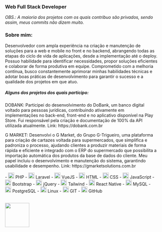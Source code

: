<!DOCTYPE html>
<html>
<head>
          <link href="https://cdn.jsdelivr.net/npm/bootstrap@5.3.0/dist/css/bootstrap.min.css" rel="stylesheet" integrity="sha384-9ndCyUaIbzAi2FUVXJi0CjmCapSmO7SnpJef0486qhLnuZ2cdeRhO02iuK6FUUVM" crossorigin="anonymous">
          <link rel="stylesheet" href="https://cdnjs.cloudflare.com/ajax/libs/font-awesome/6.0.0-beta3/css/all.min.css">
</head>
<body>       
<h3>Web Full Stack Developer</h3>
<i>OBS.: A maioria dos projetos com os quais contribuo são privados, sendo assim, meus commits não dizem muito. </i>
<br>
<h3>Sobre mim:</h3>
<p>
          Desenvolvedor com ampla experiência na criação e manutenção de soluções para a web e mobile no front e no backend,
abrangendo todas as etapas do ciclo de vida de aplicações, desde a implementação até o deploy.
Possuo habilidade para identificar necessidades, propor soluções eficientes e colaborar de forma
produtiva em equipe. Comprometido com a melhoria contínua, busco constantemente aprimorar
minhas habilidades técnicas e adotar boas práticas de desenvolvimento para garantir o sucesso e a
qualidade dos projetos em que atuo.
</p>
<h5>Alguns dos projetos dos quais participo:</h5>
<p>
          DOBANK:
Participei do desenvolvimento do DoBank, um banco digital voltado para pessoas jurídicas,
contribuindo ativamente em implementações no back-end, front-end e no aplicativo disponível na
Play Store. Fui responsável pela criação e documentação de 100% da API utilizada atualmente.
Link: https://dobank.com.br
</p>
<p>
          G MARKET:
Desenvolvi o G Market, do Grupo G-Trigueiro, uma plataforma para criação de cartazes voltada
para supermercados, que simplifica e padroniza o processo, ajudando clientes a produzir materiais
de forma rápida e eficiente e integrado com o ERP do supermercado que possibilita a importação
automática dos produtos da base de dados do cliente. Meu papel incluiu o desenvolvimento e
manutenção do sistema, garantindo usabilidade e desempenho. Link:
https://gmarketsolutions.com.br
</p>
<!-- <h3>Skills</h3> -->
<ul style="list-style-type: none; padding: 0;">
    - <img src="https://raw.githubusercontent.com/FortAwesome/Font-Awesome/6.x/svgs/brands/php.svg" width="20" height="20" alt="PHP"> PHP
    - <img src="https://raw.githubusercontent.com/FortAwesome/Font-Awesome/6.x/svgs/brands/laravel.svg" width="20" height="20" alt="Laravel"> Laravel
    - <img src="https://raw.githubusercontent.com/FortAwesome/Font-Awesome/6.x/svgs/brands/vuejs.svg" width="20" height="20" alt="VueJS"> VueJS
    - <img src="https://raw.githubusercontent.com/FortAwesome/Font-Awesome/6.x/svgs/brands/html5.svg" width="20" height="20" alt="HTML5"> HTML
    - <img src="https://raw.githubusercontent.com/FortAwesome/Font-Awesome/6.x/svgs/brands/css3-alt.svg" width="20" height="20" alt="CSS3"> CSS
    - <img src="https://raw.githubusercontent.com/FortAwesome/Font-Awesome/6.x/svgs/brands/js.svg" width="20" height="20" alt="JavaScript"> JavaScript
    - <img src="https://raw.githubusercontent.com/FortAwesome/Font-Awesome/6.x/svgs/brands/bootstrap.svg" width="20" height="20" alt="Bootstrap"> Bootstrap
    - <img src="https://raw.githubusercontent.com/FortAwesome/Font-Awesome/6.x/svgs/brands/jquery.svg" width="20" height="20" alt="jQuery"> jQuery
    - <img src="https://raw.githubusercontent.com/FortAwesome/Font-Awesome/6.x/svgs/brands/tailwindcss.svg" width="20" height="20" alt="Tailwind"> Tailwind
    - <img src="https://raw.githubusercontent.com/FortAwesome/Font-Awesome/6.x/svgs/brands/react.svg" width="20" height="20" alt="React"> React Native
    - <img src="https://raw.githubusercontent.com/FortAwesome/Font-Awesome/6.x/svgs/solid/database.svg" width="20" height="20" alt="Database"> MySQL
    - <img src="https://raw.githubusercontent.com/FortAwesome/Font-Awesome/6.x/svgs/solid/database.svg" width="20" height="20" alt="Database"> PostgreSQL
    - <img src="https://raw.githubusercontent.com/FortAwesome/Font-Awesome/6.x/svgs/brands/linux.svg" width="20" height="20" alt="Linux"> Linux
    - <img src="https://raw.githubusercontent.com/FortAwesome/Font-Awesome/6.x/svgs/solid/code-branch.svg" width="20" height="20" alt="Git"> GIT
    - <img src="https://raw.githubusercontent.com/FortAwesome/Font-Awesome/6.x/svgs/brands/github.svg" width="20" height="20" alt="GitHub"> GitHub
</ul>
<br>
<a class="libutton" href="https://www.linkedin.com/in/edmilson-jarbson-9a3454125" target="_blank"><img src="https://cdn.jsdelivr.net/gh/devicons/devicon/icons/linkedin/linkedin-original-wordmark.svg" width="80"/></a>

</body>
</html>
